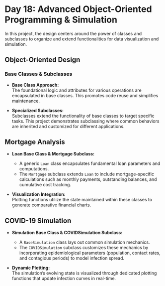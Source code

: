 # Day 18: Advanced Object-Oriented Programming & Simulation

In this project, the design centers around the power of classes and subclasses to organize and extend functionalities for data visualization and simulation.

## Object-Oriented Design

### Base Classes & Subclasses
- **Base Class Approach:**  
  The foundational logic and attributes for various operations are encapsulated in base classes. This promotes code reuse and simplifies maintenance.

- **Specialized Subclasses:**  
  Subclasses extend the functionality of base classes to target specific tasks. This project demonstrates subclassing where common behaviors are inherited and customized for different applications.

## Mortgage Analysis

- **Loan Base Class & Mortgage Subclass:**  
  - A generic `Loan` class encapsulates fundamental loan parameters and computations.  
  - The `Mortgage` subclass extends `Loan` to include mortgage-specific calculations such as monthly payments, outstanding balances, and cumulative cost tracking.
  
- **Visualization Integration:**  
  Plotting functions utilize the state maintained within these classes to generate comparative financial charts.

## COVID-19 Simulation

- **Simulation Base Class & COVIDSimulation Subclass:**  
  - A `BaseSimulation` class lays out common simulation mechanics.  
  - The `COVIDSimulation` subclass customizes these mechanics by incorporating epidemiological parameters (population, contact rates, and contagious periods) to model infection spread.
  
- **Dynamic Plotting:**  
  The simulation’s evolving state is visualized through dedicated plotting functions that update infection curves in real-time.
